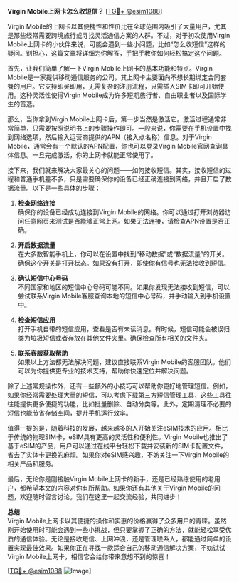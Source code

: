 **Virgin Mobile上网卡怎么收短信？** [[TG💪+ @esim1088](https://t.me/s/esim1088)]

Virgin Mobile的上网卡以其便捷性和性价比在全球范围内吸引了大量用户，尤其是那些经常需要跨境旅行或寻找灵活通信方案的人群。不过，对于初次使用Virgin Mobile上网卡的小伙伴来说，可能会遇到一些小问题，比如“怎么收短信”这样的疑问。别担心，这篇文章将详细为你解答，手把手教你如何轻松搞定这个问题。

首先，让我们简单了解一下Virgin Mobile上网卡的基本功能和特点。Virgin Mobile是一家提供移动通信服务的公司，其上网卡主要面向不想长期绑定合同套餐的用户。它支持即买即用，无需复杂的注册流程，只需插入SIM卡即可开始使用。这种灵活性使得Virgin Mobile成为许多短期旅行者、自由职业者以及国际学生的首选。

那么，当你拿到Virgin Mobile上网卡后，第一步当然是激活它。激活过程通常非常简单，只需要按照说明书上的步骤操作即可。一般来说，你需要在手机设置中找到网络选项，然后输入运营商提供的APN（接入点名称）信息。对于Virgin Mobile，通常会有一个默认的APN配置，你也可以登录Virgin Mobile官网查询具体信息。一旦完成激活，你的上网卡就能正常使用了。

接下来，我们就来解决大家最关心的问题——如何接收短信。其实，接收短信的过程和普通手机差不多，只是需要确保你的设备已经正确连接到网络，并且开启了数据流量。以下是一些具体的步骤：

1. **检查网络连接**  
   确保你的设备已经成功连接到Virgin Mobile的网络。你可以通过打开浏览器访问任意网页来测试是否能够正常上网。如果无法连接，请检查APN设置是否正确。

2. **开启数据流量**  
   在大多数智能手机上，你可以在设置中找到“移动数据”或“数据流量”的开关。确保这个开关是打开状态。如果没有打开，即使你有信号也无法接收到短信。

3. **确认短信中心号码**  
   不同国家和地区的短信中心号码可能不同。如果你发现无法接收到短信，可以尝试联系Virgin Mobile客服查询本地的短信中心号码，并手动输入到手机设置中。

4. **检查短信应用**  
   打开手机自带的短信应用，查看是否有未读消息。有时候，短信可能会被误归类为垃圾短信或者存放在其他文件夹里。确保检查所有相关的文件夹。

5. **联系客服获取帮助**  
   如果以上方法都无法解决问题，建议直接联系Virgin Mobile的客服团队。他们可以为你提供更专业的技术支持，帮助你快速定位并解决问题。

除了上述常规操作外，还有一些额外的小技巧可以帮助你更好地管理短信。例如，如果你经常需要处理大量的短信，可以考虑下载第三方短信管理工具，这些工具往往能提供更多便捷的功能，比如批量删除、自动分类等。此外，定期清理不必要的短信也能节省存储空间，提升手机运行效率。

值得一提的是，随着科技的发展，越来越多的人开始关注eSIM技术的应用。相比于传统的物理SIM卡，eSIM具有更高的灵活性和便利性。Virgin Mobile也推出了基于eSIM的产品，用户可以通过在线平台轻松下载并安装新的SIM卡配置文件，省去了实体卡更换的麻烦。如果你对eSIM感兴趣，不妨关注一下Virgin Mobile的相关产品和服务。

最后，无论你是刚接触Virgin Mobile上网卡的新手，还是已经熟练使用的老用户，都希望本文的内容对你有所帮助。如果你还有其他关于Virgin Mobile的问题，欢迎随时留言讨论。我们在这里一起交流经验，共同进步！

**总结**  
Virgin Mobile上网卡以其便捷的操作和实惠的价格赢得了众多用户的青睐。虽然刚开始使用时可能会遇到一些小挑战，但只要掌握了正确的方法，就能轻松享受优质的通信体验。无论是接收短信、上网冲浪，还是管理联系人，都能通过简单的设置实现最佳效果。如果你正在寻找一款适合自己的移动通信解决方案，不妨试试Virgin Mobile上网卡，相信它会给你带来意想不到的惊喜！

[[TG💪+ @esim1088](https://t.me/s/esim1088) ![Image](https://i.postimg.cc/4NQfJmqS/Snipaste-2025-05-13-00-14-12.png)]